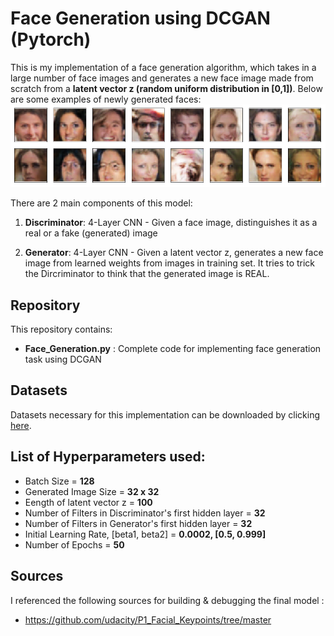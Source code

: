 # Face Generation using DCGAN (Pytorch)

This is my implementation of a face generation algorithm, which takes in a large number of face images and generates a new face image made from scratch
from a **latent vector z (random uniform distribution in [0,1])**. Below are some examples of newly generated faces:
<img src="results.png">


There are 2 main components of this model:

1. **Discriminator**: 4-Layer CNN - Given a face image, distinguishes it as a real or a fake (generated) image

2. **Generator**: 4-Layer CNN - Given a latent vector z, generates a new face image from learned weights from images in training set. It tries to trick the 
Dircriminator to think that the generated image is REAL. 

## Repository 

This repository contains:
* **Face_Generation.py** : Complete code for implementing face generation task using DCGAN
					  
## Datasets

Datasets necessary for this implementation can be downloaded by clicking [here](https://s3.amazonaws.com/video.udacity-data.com/topher/2018/November/5be7eb6f_processed-celeba-small/processed-celeba-small.zip).

## List of Hyperparameters used:

* Batch Size = **128**
* Generated Image Size = **32 x 32**  
* Eength of latent vector z = **100**  
* Number of Filters in Discriminator's first hidden layer = **32**
* Number of Filters in Generator's first hidden layer = **32**
* Initial Learning Rate, [beta1, beta2] = **0.0002, [0.5, 0.999]**
* Number of Epochs = **50**

## Sources

I referenced the following sources for building & debugging the final model :

* https://github.com/udacity/P1_Facial_Keypoints/tree/master
